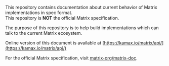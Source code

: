 This repository contains documentation about current behavior of Matrix
implementations in spec format.  
This repository is **NOT** the official Matrix specification.

The purpose of this repository is to help build implementations which can talk
to the current Matrix ecosystem.

Online version of this document is available at [https://kamax.io/matrix/api/](https://kamax.io/matrix/api/)

For the official Matrix specification, visit
[matrix-org/matrix-doc](https://github.com/matrix-org/matrix-doc).
